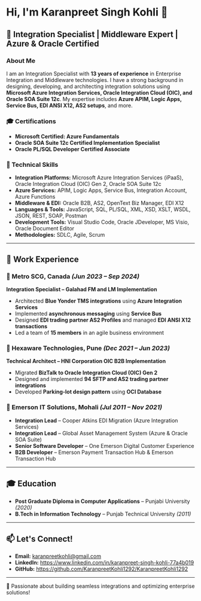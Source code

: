 # Hi, I'm Karanpreet Singh Kohli 👋

## 💼 Integration Specialist | Middleware Expert | Azure & Oracle Certified

### About Me
I am an Integration Specialist with **13 years of experience** in Enterprise Integration and Middleware technologies. I have a strong background in designing, developing, and architecting integration solutions using **Microsoft Azure Integration Services, Oracle Integration Cloud (OIC), and Oracle SOA Suite 12c**. My expertise includes **Azure APIM, Logic Apps, Service Bus, EDI ANSI X12, AS2 setups**, and more.

### 🎓 Certifications
- **Microsoft Certified: Azure Fundamentals**
- **Oracle SOA Suite 12c Certified Implementation Specialist**
- **Oracle PL/SQL Developer Certified Associate**

### 🔧 Technical Skills
- **Integration Platforms:** Microsoft Azure Integration Services (iPaaS), Oracle Integration Cloud (OIC) Gen 2, Oracle SOA Suite 12c
- **Azure Services:** APIM, Logic Apps, Service Bus, Integration Account, Azure Functions
- **Middleware & EDI:** Oracle B2B, AS2, OpenText Biz Manager, EDI X12
- **Languages & Tools:** JavaScript, SQL, PL/SQL, XML, XSD, XSLT, WSDL, JSON, REST, SOAP, Postman
- **Development Tools:** Visual Studio Code, Oracle JDeveloper, MS Visio, Oracle Document Editor
- **Methodologies:** SDLC, Agile, Scrum

---

## 🏢 Work Experience

### 🚀 Metro SCG, Canada *(Jun 2023 – Sep 2024)*
**Integration Specialist – Galahad FM and LM Implementation**  
- Architected **Blue Yonder TMS integrations** using **Azure Integration Services**
- Implemented **asynchronous messaging** using **Service Bus**
- Designed **EDI trading partner AS2 Profiles** and managed **EDI ANSI X12 transactions**
- Led a team of **15 members** in an agile business environment

### 🚀 Hexaware Technologies, Pune *(Dec 2021 – Jun 2023)*
**Technical Architect – HNI Corporation OIC B2B Implementation**  
- Migrated **BizTalk to Oracle Integration Cloud (OIC) Gen 2**
- Designed and implemented **94 SFTP and AS2 trading partner integrations**
- Developed **Parking-lot design pattern** using **OCI Database**

### 🚀 Emerson IT Solutions, Mohali *(Jul 2011 – Nov 2021)*
- **Integration Lead** – Cooper Atkins EDI Migration (Azure Integration Services)
- **Integration Lead** – Global Asset Management System (Azure & Oracle SOA Suite)
- **Senior Software Developer** – One Emerson Digital Customer Experience
- **B2B Developer** – Emerson Payment Transaction Hub & Emerson Transaction Hub

---

## 🎓 Education
- **Post Graduate Diploma in Computer Applications** – Punjabi University *(2020)*
- **B.Tech in Information Technology** – Punjab Technical University *(2011)*

---

## 📫 Let's Connect!
- **Email:** [karanpreetkohli@gmail.com](mailto:karanpreetkohli@gmail.com)
- **LinkedIn:** https://www.linkedin.com/in/karanpreet-singh-kohli-77a4b019
- **GitHub:** https://github.com/KaranpreetKohli1292/KaranpreetKohli1292

---

🚀 Passionate about building seamless integrations and optimizing enterprise solutions!
